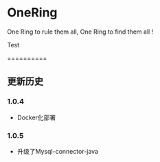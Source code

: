 # OneRing
One Ring to rule them all, One Ring to find them all !

Test

==========
## 更新历史

### 1.0.4
* Docker化部署

### 1.0.5 
* 升级了Mysql-connector-java